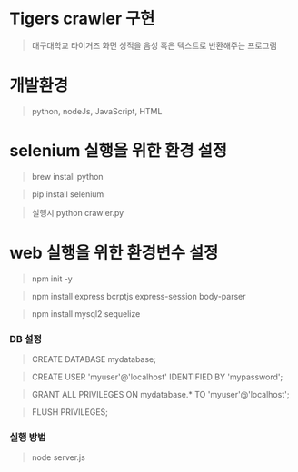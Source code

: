 # Tigers crawler 구현
>대구대학교 타이거즈 화면 성적을 음성 혹은 텍스트로 반환해주는 프로그램


# 개발환경
>python,
>nodeJs,
>JavaScript,
>HTML

# selenium 실행을 위한 환경 설정

>brew install python

>pip install selenium

>실행시
>python crawler.py

# web 실행을 위한 환경변수 설정

> npm init -y

> npm install express bcrptjs express-session body-parser

> npm install mysql2 sequelize

### DB 설정
> CREATE DATABASE mydatabase;

> CREATE USER 'myuser'@'localhost' IDENTIFIED BY 'mypassword';

>GRANT ALL PRIVILEGES ON mydatabase.* TO 'myuser'@'localhost';

>FLUSH PRIVILEGES;

### 실행 방법
> node server.js

